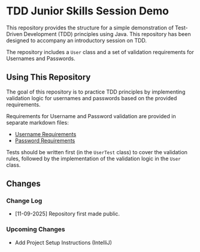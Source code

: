 # TDD Junior Skills Session Demo

This repository provides the structure for a simple demonstration of Test-Driven Development (TDD) principles using Java. This repository has been designed to accompany an introductory session on TDD.

The repository includes a `User` class and a set of validation requirements for Usernames and Passwords. 

## Using This Repository

The goal of this repository is to practice TDD principles by implementing validation logic for usernames and passwords based on the provided requirements.

Requirements for Username and Password validation are provided in separate markdown files: 
- [Username Requirements](docs/UsernameRequirements.md)
- [Password Requirements](docs/PasswordRequirements.md)

Tests should be written first (in the `UserTest` class) to cover the validation rules, followed by the implementation of the validation logic in the `User` class.

## Changes

### Change Log
- [11-09-2025] Repository first made public.

### Upcoming Changes
- Add Project Setup Instructions (IntelliJ)
